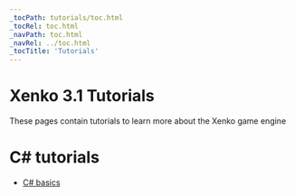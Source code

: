 ```yaml
---
_tocPath: tutorials/toc.html
_tocRel: toc.html
_navPath: toc.html
_navRel: ../toc.html
_tocTitle: 'Tutorials'
---
```


# Xenko 3.1 Tutorials
These pages contain tutorials to learn more about the Xenko game engine

# C# tutorials 
* [C# basics](csharpbasics/index.md)